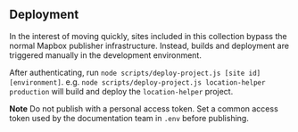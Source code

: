 ## Deployment

In the interest of moving quickly, sites included in this collection bypass the normal Mapbox publisher infrastructure.  Instead, builds and deployment are triggered manually in the development environment.  

After authenticating, run `node scripts/deploy-project.js [site id] [environment]`.  e.g. `node scripts/deploy-project.js location-helper production` will build and deploy the `location-helper` project.

**Note** Do not publish with a personal access token. Set a common access token used by the documentation team in `.env` before publishing.
